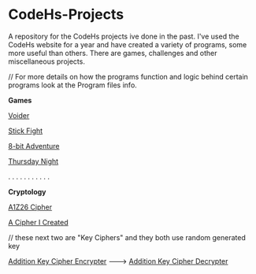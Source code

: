 # CodeHs-Projects
A repository for the CodeHs projects ive done in the past. I've used the CodeHs website for a year and have created a variety of programs, some more useful than others. There are games, challenges and other miscellaneous projects. 


// For more details on how the programs function and logic behind certain programs look at the Program files info.



 
 __Games__ 

[Voider](https://codehs.com/sandbox/id/voider-m63lia/run)

[Stick Fight](https://codehs.com/sandbox/id/stick-fight-JzAImV/run)

[8-bit Adventure](https://codehs.com/sandbox/id/8-bit-adventure-q7uFV9) 

[Thursday Night](https://codehs.com/sandbox/id/thurday-night-XHBJWN/run)

.  .  .  .  .  .  .  .  .  .  .

 __Cryptology__
 
[A1Z26 Cipher](https://codehs.com/sandbox/id/a1z26-cipher-f7wXj4/run)

[A Cipher I Created](https://codehs.com/sandbox/id/complex-coder-true-split-off-one-way-vtZOrL/run)

// these next two are "Key Ciphers" and they both use random generated key

[Addition Key Cipher Encrypter](https://codehs.com/sandbox/id/encrypter-with-random-key-EK85Zd/run) --->
[Addition Key Cipher Decrypter](https://codehs.com/sandbox/id/decrypts-random-key-L30nAt/run)

